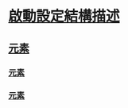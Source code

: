 # [啟動設定結構描述](index.md)
## [<startup> 元素](startup-element.md)
### [<requiredRuntime> 元素](requiredruntime-element.md)
### [<supportedRuntime> 元素](supportedruntime-element.md)
